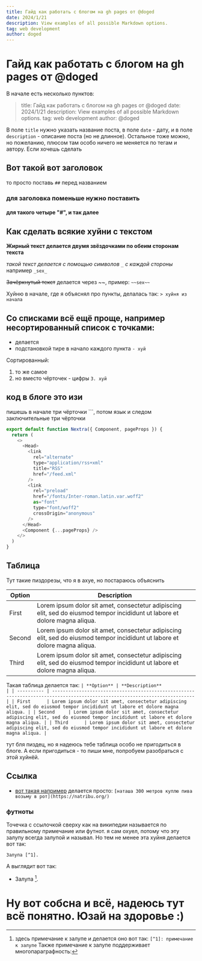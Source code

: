 ```yaml
---
title: Гайд как работать с блогом на gh pages от @doged
date: 2024/1/21
description: View examples of all possible Markdown options.
tag: web development
author: doged
---
```


# Гайд как работать с блогом на gh pages от @doged

В начале есть несколько пунктов:

> title: Гайд как работать с блогом на gh pages от @doged
> date: 2024/1/21
> description: View examples of all possible Markdown options.
> tag: web development
> author: @doged

В поле `title` нужно указать название поста, в поле `date` - дату, и в поле `description` - описание поста (но не длинное). Остальное тоже можно, но пожеланию, плюсом там особо ничего не меняется по тегам и автору. Если хочешь сделать 

## Вот такой вот заголовок

то просто поставь `##` перед названием

### для заголовка поменьше нужно поставить ###

#### для такого четыре "#", и так далее


## Как сделать всякие хуйни с текстом

**Жирный текст делается двумя звёздочками по обеим сторонам текста**

_такой текст делается с помощью символов `_` с каждой стороны_
например `_sex_`

~~Зачёркнутый текст~~ делается через ~~, пример: `~~sex~~`

Хуйню в начале, где я объяснял про пункты, делалась так: `> хуйня из начала`


## Со списками всё ещё проще, например несортированный список с точками:

- делается
- подстановкой тире в начало каждого пункта
`- хуй`

Cортированный:

1. то же самое
2. но вместо чёрточек - цифры
`3. хуй`

## код в блоге это изи

пишешь в начале три чёрточки ```, потом язык и следом заключительные три чёрточки

```js
export default function Nextra({ Component, pageProps }) {
  return (
    <>
      <Head>
        <link
          rel="alternate"
          type="application/rss+xml"
          title="RSS"
          href="/feed.xml"
        />
        <link
          rel="preload"
          href="/fonts/Inter-roman.latin.var.woff2"
          as="font"
          type="font/woff2"
          crossOrigin="anonymous"
        />
      </Head>
      <Component {...pageProps} />
    </>
  )
}
```

## Таблица

Тут такие пиздорезы, что я в ахуе, но постараюсь объяснить


| **Option** | **Description**                                                                                                             |
| ---------- | --------------------------------------------------------------------------------------------------------------------------- |
| First      | Lorem ipsum dolor sit amet, consectetur adipiscing elit, sed do eiusmod tempor incididunt ut labore et dolore magna aliqua. |
| Second     | Lorem ipsum dolor sit amet, consectetur adipiscing elit, sed do eiusmod tempor incididunt ut labore et dolore magna aliqua. |
| Third      | Lorem ipsum dolor sit amet, consectetur adipiscing elit, sed do eiusmod tempor incididunt ut labore et dolore magna aliqua. |

Такая таблица делается так:
`| **Option** | **Description**                                                                                                             |
| ---------- | --------------------------------------------------------------------------------------------------------------------------- |
| First      | Lorem ipsum dolor sit amet, consectetur adipiscing elit, sed do eiusmod tempor incididunt ut labore et dolore magna aliqua. |
| Second     | Lorem ipsum dolor sit amet, consectetur adipiscing elit, sed do eiusmod tempor incididunt ut labore et dolore magna aliqua. |
| Third      | Lorem ipsum dolor sit amet, consectetur adipiscing elit, sed do eiusmod tempor incididunt ut labore et dolore magna aliqua. |
`

тут бля пиздец, но я надеюсь тебе таблица особо не пригодиться в блоге. А если пригодиться - то пиши мне, попробуем разобраться с этой хуйнёй.

## Ссылка

- [вот такая например](https://nextjs.org)
делается просто:
`[наташа 300 метров куплю пива возьму в рот](https://natribu.org/)`

### футноты

Точечка с ссылочкой сверху как на википедии называется по правильному примечание или футнот. я сам охуел, потому что эту залупу всегда залупой и называл. Но тем не менее эта хуйня делается вот так:

`Залупа [^1].`

А выглядит вот так:
- Залупа [^1].

[^1]: здесь примечание к залупе и делается оно вот так:
`[^1]: примечание к залупе`
Также примечание к залупе поддерживает многопараграфность:

[^2]: пояснение за залупу:

    залупа коня огромная как елда лежащая у роберта под подушкой


# Ну вот собсна и всё, надеюсь тут всё понятно. Юзай на здоровье :)
